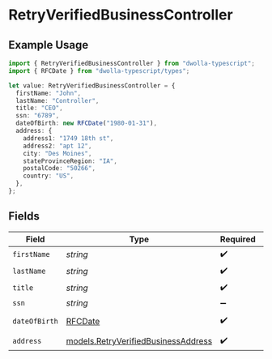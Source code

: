 # RetryVerifiedBusinessController

## Example Usage

```typescript
import { RetryVerifiedBusinessController } from "dwolla-typescript";
import { RFCDate } from "dwolla-typescript/types";

let value: RetryVerifiedBusinessController = {
  firstName: "John",
  lastName: "Controller",
  title: "CEO",
  ssn: "6789",
  dateOfBirth: new RFCDate("1980-01-31"),
  address: {
    address1: "1749 18th st",
    address2: "apt 12",
    city: "Des Moines",
    stateProvinceRegion: "IA",
    postalCode: "50266",
    country: "US",
  },
};
```

## Fields

| Field                                                                            | Type                                                                             | Required                                                                         | Description                                                                      | Example                                                                          |
| -------------------------------------------------------------------------------- | -------------------------------------------------------------------------------- | -------------------------------------------------------------------------------- | -------------------------------------------------------------------------------- | -------------------------------------------------------------------------------- |
| `firstName`                                                                      | *string*                                                                         | :heavy_check_mark:                                                               | N/A                                                                              | John                                                                             |
| `lastName`                                                                       | *string*                                                                         | :heavy_check_mark:                                                               | N/A                                                                              | Controller                                                                       |
| `title`                                                                          | *string*                                                                         | :heavy_check_mark:                                                               | N/A                                                                              | CEO                                                                              |
| `ssn`                                                                            | *string*                                                                         | :heavy_minus_sign:                                                               | N/A                                                                              | 6789                                                                             |
| `dateOfBirth`                                                                    | [RFCDate](../types/rfcdate.md)                                                   | :heavy_check_mark:                                                               | N/A                                                                              | 1980-01-31                                                                       |
| `address`                                                                        | [models.RetryVerifiedBusinessAddress](../models/retryverifiedbusinessaddress.md) | :heavy_check_mark:                                                               | N/A                                                                              |                                                                                  |